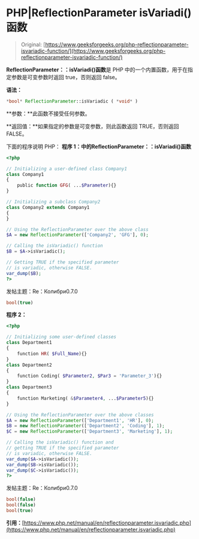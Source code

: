 # PHP|ReflectionParameter isVariadi()函数

> Original: [https://www.geeksforgeeks.org/php-reflectionparameter-isvariadic-function/](https://www.geeksforgeeks.org/php-reflectionparameter-isvariadic-function/)

**ReflectionParameter：：isVariadi()函数**是 PHP 中的一个内置函数，用于在指定参数是可变参数时返回 true，否则返回 false。

**语法：**

```php
*bool* ReflectionParameter::isVariadic ( *void* )
```

**参数：**此函数不接受任何参数。

**返回值：**如果指定的参数是可变参数，则此函数返回 TRUE，否则返回 FALSE。

下面的程序说明 PHP：
**程序 1：**中的**ReflectionParameter：：isVariadi()函数**

```php
<?php

// Initializing a user-defined class Company1
class Company1
{
    public function GFG( ...$Parameter){}
}

// Initializing a subclass Company2
class Company2 extends Company1
{
}

// Using the ReflectionParameter over the above class
$A = new ReflectionParameter(['Company2', 'GFG'], 0); 

// Calling the isVariadic() function
$B = $A->isVariadic();

// Getting TRUE if the specified parameter 
// is variadic, otherwise FALSE.
var_dump($B);
?>
```

发帖主题：Re：Колибри0.7.0

```php
bool(true)

```

**程序 2：**

```php
<?php

// Initializing some user-defined classes
class Department1
{
    function HR( $Full_Name){}
}
class Department2
{
    function Coding( $Parameter2, $Par3 = 'Parameter_3'){}
}
class Department3
{
    function Marketing( &$Parameter4, ...$Parameter5){}
}

// Using the ReflectionParameter over the above classes
$A = new ReflectionParameter(['Department1', 'HR'], 0);
$B = new ReflectionParameter(['Department2', 'Coding'], 1);
$C = new ReflectionParameter(['Department3', 'Marketing'], 1);

// Calling the isVariadic() function and 
// getting TRUE if the specified parameter
// is variadic, otherwise FALSE.
var_dump($A->isVariadic());
var_dump($B->isVariadic());
var_dump($C->isVariadic());
?>
```

发帖主题：Re：Колибри0.7.0

```php
bool(false)
bool(false)
bool(true)

```

**引用：**[https://www.php.net/manual/en/reflectionparameter.isvariadic.php](https://www.php.net/manual/en/reflectionparameter.isvariadic.php)
